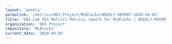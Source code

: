 ```yaml
---
layout: 'weekly'
permalink: '/metrics/HDI-Project/MLBlocks/WEEKLY-REPORT-2020-04-05'
title: 'DAI Lab OSS Metrics Metrics report for MLBlocks | WEEKLY-REPORT-2020-04-05'
organization: 'HDI-Project'
repository: 'MLBlocks'
current_date: '2020-04-05'
---
```

